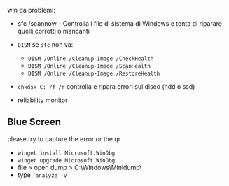 win da problemi:
- sfc /scannow - Controlla i file di sistema di Windows e tenta di riparare quelli corrotti o mancanti
- `DISM` se `sfc` non va:
    - `DISM /Online /Cleanup-Image /CheckHealth`  
    - `DISM /Online /Cleanup-Image /ScanHealth`  
    - `DISM /Online /Cleanup-Image /RestoreHealth`
- `chkdsk C: /f /r` controlla e ripara errori sul disco (hdd o ssd)


- reliability monitor

## Blue Screen
please try to capture the error or the qr

- `winget install Microsoft.WinDbg`
- `winget upgrade Microsoft.WinDbg`
- file > open dump > C:\Windows\Minidump\
- type `!analyze -v`
